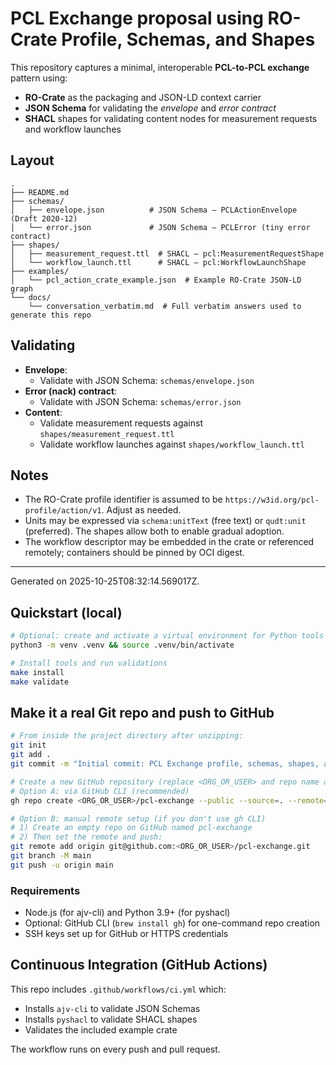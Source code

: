 # PCL Exchange proposal using RO-Crate Profile, Schemas, and Shapes

This repository captures a minimal, interoperable **PCL-to-PCL exchange** pattern using:
- **RO-Crate** as the packaging and JSON-LD context carrier
- **JSON Schema** for validating the *envelope* and *error contract*
- **SHACL** shapes for validating content nodes for measurement requests and workflow launches

## Layout

```
.
├── README.md
├── schemas/
│   ├── envelope.json          # JSON Schema — PCLActionEnvelope (Draft 2020-12)
│   └── error.json             # JSON Schema — PCLError (tiny error contract)
├── shapes/
│   ├── measurement_request.ttl  # SHACL — pcl:MeasurementRequestShape
│   └── workflow_launch.ttl      # SHACL — pcl:WorkflowLaunchShape
├── examples/
│   └── pcl_action_crate_example.json  # Example RO-Crate JSON-LD graph
└── docs/
    └── conversation_verbatim.md  # Full verbatim answers used to generate this repo
```

## Validating

- **Envelope**:
  - Validate with JSON Schema: `schemas/envelope.json`
- **Error (nack) contract**:
  - Validate with JSON Schema: `schemas/error.json`
- **Content**:
  - Validate measurement requests against `shapes/measurement_request.ttl`
  - Validate workflow launches against `shapes/workflow_launch.ttl`

## Notes
- The RO-Crate profile identifier is assumed to be `https://w3id.org/pcl-profile/action/v1`. Adjust as needed.
- Units may be expressed via `schema:unitText` (free text) or `qudt:unit` (preferred). The shapes allow both to enable gradual adoption.
- The workflow descriptor may be embedded in the crate or referenced remotely; containers should be pinned by OCI digest.

---

Generated on 2025-10-25T08:32:14.569017Z.

## Quickstart (local)

```bash
# Optional: create and activate a virtual environment for Python tools
python3 -m venv .venv && source .venv/bin/activate

# Install tools and run validations
make install
make validate
```

## Make it a real Git repo and push to GitHub

```bash
# From inside the project directory after unzipping:
git init
git add .
git commit -m "Initial commit: PCL Exchange profile, schemas, shapes, and CI"

# Create a new GitHub repository (replace <ORG_OR_USER> and repo name as desired)
# Option A: via GitHub CLI (recommended)
gh repo create <ORG_OR_USER>/pcl-exchange --public --source=. --remote=origin --push

# Option B: manual remote setup (if you don't use gh CLI)
# 1) Create an empty repo on GitHub named pcl-exchange
# 2) Then set the remote and push:
git remote add origin git@github.com:<ORG_OR_USER>/pcl-exchange.git
git branch -M main
git push -u origin main
```

### Requirements
- Node.js (for ajv-cli) and Python 3.9+ (for pyshacl)
- Optional: GitHub CLI (`brew install gh`) for one-command repo creation
- SSH keys set up for GitHub or HTTPS credentials

## Continuous Integration (GitHub Actions)

This repo includes `.github/workflows/ci.yml` which:
- Installs `ajv-cli` to validate JSON Schemas
- Installs `pyshacl` to validate SHACL shapes
- Validates the included example crate

The workflow runs on every push and pull request.

